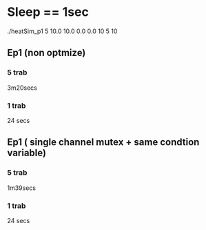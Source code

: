 # Sleep == 1sec
./heatSim_p1 5 10.0 10.0 0.0 0.0 10 5 10

## Ep1 (non optmize)

### 5 trab
3m20secs
### 1 trab
24 secs

## Ep1 ( single channel mutex + same condtion variable)

### 5 trab
1m39secs
### 1 trab
24 secs

